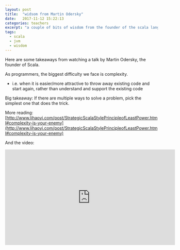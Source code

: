 ```yaml
---
layout: post
title:  "widsom from Martin Odersky"
date:   2017-11-12 15:22:13
categories: teachers
excerpt: "a couple of bits of wisdom from the founder of the scala language"
tags:
  - scala
  - jvm
  - wisdom
---
```


Here are some takeaways from watching a talk by Martin Odersky, the founder of Scala.

As programmers, the biggest difficulty we face is complexity.
* i.e. when it is easier/more attractive to throw away existing code and start again, rather than understand and support the existing code

Big takeaway: If there are multiple ways to solve a problem, pick the simplest one that does the trick.

More reading: [http://www.lihaoyi.com/post/StrategicScalaStylePrincipleofLeastPower.html#complexity-is-your-enemy](http://www.lihaoyi.com/post/StrategicScalaStylePrincipleofLeastPower.html#complexity-is-your-enemy)


And the video:

<iframe width="560" height="315" src="https://www.youtube.com/embed/YXDm3WHZT5g?rel=0" frameborder="0" allowfullscreen></iframe>
